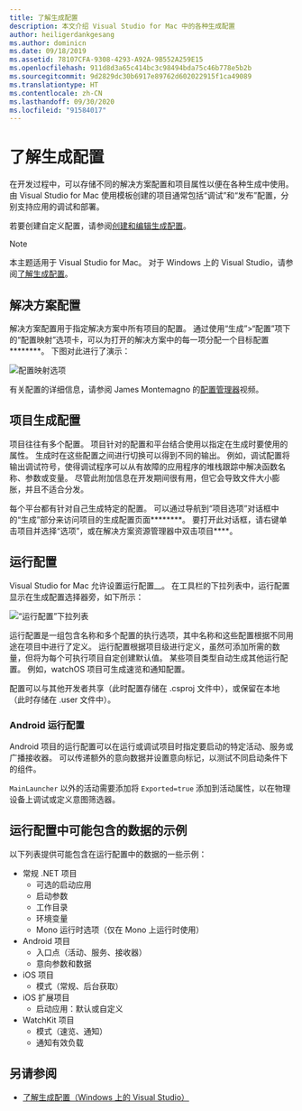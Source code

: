 ```yaml
---
title: 了解生成配置
description: 本文介绍 Visual Studio for Mac 中的各种生成配置
author: heiligerdankgesang
ms.author: dominicn
ms.date: 09/18/2019
ms.assetid: 78107CFA-9308-4293-A92A-9B552A259E15
ms.openlocfilehash: 911d8d3a65c414bc3c98494bda75c46b778e5b2b
ms.sourcegitcommit: 9d2829dc30b6917e89762d602022915f1ca49089
ms.translationtype: HT
ms.contentlocale: zh-CN
ms.lasthandoff: 09/30/2020
ms.locfileid: "91584017"
---
```

# <a name="understanding-build-configurations"></a>了解生成配置

在开发过程中，可以存储不同的解决方案配置和项目属性以便在各种生成中使用。 由 Visual Studio for Mac 使用模板创建的项目通常包括“调试”和“发布”配置，分别支持应用的调试和部署。 

若要创建自定义配置，请参阅[创建和编辑生成配置](./create-and-edit-configurations.md)。

>[!NOTE]
>本主题适用于 Visual Studio for Mac。 对于 Windows 上的 Visual Studio，请参阅[了解生成配置](/visualstudio/ide/understanding-build-configurations)。

## <a name="solution-configurations"></a>解决方案配置

解决方案配置用于指定解决方案中所有项目的配置。 通过使用“生成”>“配置”项下的“配置映射”选项卡，可以为打开的解决方案中的每一项分配一个目标配置********。 下图对此进行了演示：

![配置映射选项](media/projects-and-solutions-image3.png)

有关配置的详细信息，请参阅 James Montemagno 的[配置管理器](https://www.youtube.com/watch?v=tjSdkqYh5Vg)视频。

## <a name="project-build-configurations"></a>项目生成配置

项目往往有多个配置。 项目针对的配置和平台结合使用以指定在生成时要使用的属性。 生成时在这些配置之间进行切换可以得到不同的输出。 例如，调试配置将输出调试符号，使得调试程序可以从有故障的应用程序的堆栈跟踪中解决函数名称、参数或变量。 尽管此附加信息在开发期间很有用，但它会导致文件大小膨胀，并且不适合分发。

每个平台都有针对自己生成特定的配置。 可以通过导航到“项目选项”对话框中的“生成”部分来访问项目的生成配置页面********。 要打开此对话框，请右键单击项目并选择“选项”，或在解决方案资源管理器中双击项目****。

## <a name="run-configuration"></a>运行配置

Visual Studio for Mac 允许设置运行配置__。 在工具栏的下拉列表中，运行配置显示在生成配置选择器旁，如下所示：

![“运行配置”下拉列表](media/projects-and-solutions-image8.png)

运行配置是一组包含名称和多个配置的执行选项，其中名称和这些配置根据不同用途在项目中进行了定义。 运行配置根据项目级进行定义，虽然可添加所需的数量，但将为每个可执行项目自定创建默认值。 某些项目类型自动生成其他运行配置。 例如，watchOS 项目可生成速览和通知配置。

配置可以与其他开发者共享（此时配置存储在 .csproj 文件中），或保留在本地（此时存储在 .user 文件中）。

### <a name="android-run-configurations"></a>Android 运行配置

Android 项目的运行配置可以在运行或调试项目时指定要启动的特定活动、服务或广播接收器。 可以传递额外的意向数据并设置意向标记，以测试不同启动条件下的组件。

`MainLauncher` 以外的活动需要添加将 `Exported=true` 添加到活动属性，以在物理设备上调试或定义意图筛选器。

## <a name="examples-of-data-that-might-be-included-in-run-configurations"></a>运行配置中可能包含的数据的示例

以下列表提供可能包含在运行配置中的数据的一些示例：

* 常规 .NET 项目
  * 可选的启动应用
  * 启动参数
  * 工作目录
  * 环境变量
  * Mono 运行时选项（仅在 Mono 上运行时使用）
* Android 项目
  * 入口点（活动、服务、接收器）
  * 意向参数和数据
* iOS 项目
  * 模式（常规、后台获取）
* iOS 扩展项目
  * 启动应用：默认或自定义
* WatchKit 项目
  * 模式（速览、通知）
  * 通知有效负载

## <a name="see-also"></a>另请参阅

- [了解生成配置（Windows 上的 Visual Studio）](/visualstudio/ide/understanding-build-configurations)